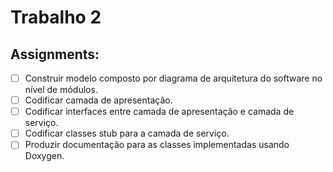 # Trabalho 2
## Assignments:

- [ ] Construir modelo composto por diagrama de arquitetura do software no nível de módulos. 
- [ ] Codificar camada de apresentação. 
- [ ] Codificar interfaces entre camada de apresentação e camada de serviço. 
- [ ] Codificar classes stub para a camada de serviço. 
- [ ] Produzir documentação para as classes implementadas usando Doxygen. 